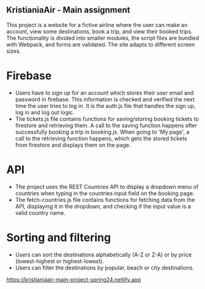 ## KristianiaAir - Main assignment

This project is a website for a fictive airline where the user can make an account, view some destinations, book a trip, and view their booked trips. The functionality is divided into smaller modules, the script files are bundled with Webpack, and forms are validated. The site adapts to different screen sizes.

# Firebase
* Users have to sign up for an account which stores their user email and password in firebase. This information is checked and verified the next time the user tries to log in. It is the auth.js file that handles the sign up, log in and log out logic.
* The tickets.js file contains functions for saving/storing booking tickets to firestore and retrieving them. A call to the saving function happens after successfully booking a trip in booking.js. When going to 'My page', a call to the retrieving function happens, which gets the stored tickets from firestore and displays them on the page. 

# API
* The project uses the REST Countries API to display a dropdown menu of countries when typing in the countries input field on the booking page. 
* The fetch-countries.js file contains functions for fetching data from the API, displaying it in the dropdown, and checking if the input value is a valid country name. 

# Sorting and filtering
* Users can sort the destinations alphabetically (A-Z or Z-A) or by price (lowest-highest or highest-lowest).
* Users can filter the destinations by popular, beach or city destinations.

https://kristianiaair-main-project-spring24.netlify.app 




